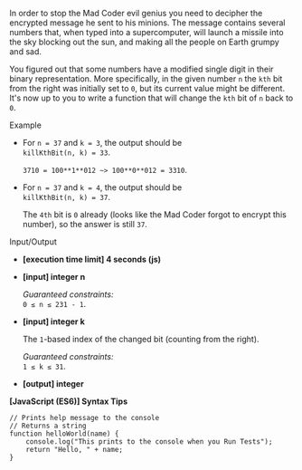 In order to stop the Mad Coder evil genius you need to decipher the encrypted
message he sent to his minions. The message contains several numbers that, when
typed into a supercomputer, will launch a missile into the sky blocking out the
sun, and making all the people on Earth grumpy and sad.

You figured out that some numbers have a modified single digit in their binary
representation. More specifically, in the given number `n` the `kth` bit from
the right was initially set to `0`, but its current value might be different.
It's now up to you to write a function that will change the `kth` bit of `n`
back to `0`.

Example

- For `n = 37` and `k = 3`, the output should be  
  `killKthBit(n, k) = 33`.

  `3710 = 100**1**012 ~> 100**0**012 = 3310`.

- For `n = 37` and `k = 4`, the output should be  
  `killKthBit(n, k) = 37`.

  The `4th` bit is `0` already (looks like the Mad Coder forgot to encrypt this
  number), so the answer is still `37`.

Input/Output

- **\[execution time limit\] 4 seconds (js)**

- **\[input\] integer n**

  _Guaranteed constraints:_  
  `0 ≤ n ≤ 231 - 1`.

- **\[input\] integer k**

  The `1`\-based index of the changed bit (counting from the right).

  _Guaranteed constraints:_  
  `1 ≤ k ≤ 31`.

- **\[output\] integer**

**\[JavaScript (ES6)\] Syntax Tips**

    // Prints help message to the console
    // Returns a string
    function helloWorld(name) {
        console.log("This prints to the console when you Run Tests");
        return "Hello, " + name;
    }
